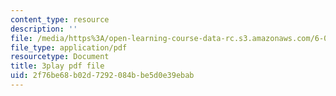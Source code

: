 ```yaml
---
content_type: resource
description: ''
file: /media/https%3A/open-learning-course-data-rc.s3.amazonaws.com/6-006-introduction-to-algorithms-fall-2011/2f76be68b02d7292084bbe5d0e39ebab_dU40AvBURDQ.pdf
file_type: application/pdf
resourcetype: Document
title: 3play pdf file
uid: 2f76be68-b02d-7292-084b-be5d0e39ebab
---
```

